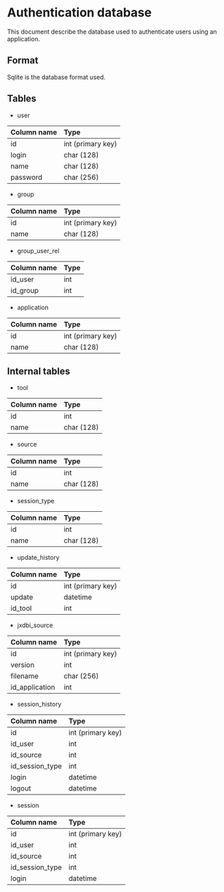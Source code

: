 # Authentication database

This document describe the database used to authenticate users using an
application.

## Format

Sqlite is the database format used.

## Tables

* user

| Column name | Type |
| :---------- | :--- |
| id | int (primary key) |
| login | char (128) |
| name | char (128) |
| password | char (256) |

* group

| Column name | Type |
| :---------- | :--- |
| id | int (primary key) |
| name | char (128) |

* group\_user\_rel

| Column name | Type |
| :---------- | :--- |
| id\_user | int |
| id\_group | int |

* application

| Column name | Type |
| :---------- | :--- |
| id | int (primary key) |
| name | char (128) |

## Internal tables

* tool

| Column name | Type |
| :---------- | :--- |
| id | int |
| name | char (128) |

* source

| Column name | Type |
| :---------- | :--- |
| id | int |
| name | char (128) |

* session\_type

| Column name | Type |
| :---------- | :--- |
| id | int |
| name | char (128) |

* update\_history

| Column name | Type |
| :---------- | :--- |
| id | int (primary key) |
| update | datetime |
| id\_tool | int |

* jxdbi\_source

| Column name | Type |
| :---------- | :--- |
| id | int (primary key) |
| version |  int |
| filename | char (256) |
| id\_application | int |

* session\_history

| Column name | Type |
| :---------- | :--- |
| id | int (primary key) |
| id\_user | int |
| id\_source | int |
| id\_session\_type | int |
| login | datetime |
| logout | datetime |

* session

| Column name | Type |
| :---------- | :--- |
| id | int (primary key) |
| id\_user | int |
| id\_source | int |
| id\_session\_type | int |
| login | datetime |

